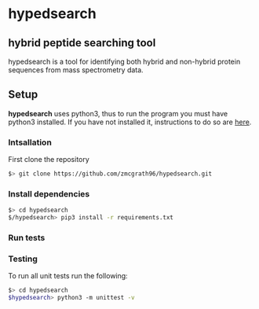 # hypedsearch
## **hy**brid **pe**pti**d**e **search**ing tool

hypedsearch is a tool for identifying both hybrid and non-hybrid protein sequences from mass spectrometry data. 

## Setup

**hypedsearch** uses python3, thus to run the program you must have python3 installed. If you have not installed it, instructions to do so are [here](https://www.python.org/). 
### Intsallation
First clone the repository
```bash
$> git clone https://github.com/zmcgrath96/hypedsearch.git
```
### Install dependencies
```bash
$> cd hypedsearch
$/hypedsearch> pip3 install -r requirements.txt
```
### Run tests
### Testing
To run all unit tests run the following:
```bash
$> cd hypedsearch
$hypedsearch> python3 -m unittest -v
```
